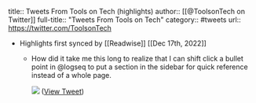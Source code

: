 title:: Tweets From Tools on Tech (highlights)
author:: [[@ToolsonTech on Twitter]]
full-title:: "Tweets From Tools on Tech"
category:: #tweets
url:: https://twitter.com/ToolsonTech

- Highlights first synced by [[Readwise]] [[Dec 17th, 2022]]
	- How did it take me this long to realize that I can shift click a bullet point in @logseq to put a section in the sidebar for quick reference instead of a whole page. 
	  
	  ![](https://pbs.twimg.com/media/FTf6Rp1WAAAemJk.jpg) ([View Tweet](https://twitter.com/ToolsonTech/status/1528965812215758848))